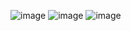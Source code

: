 ![image](https://user-images.githubusercontent.com/97713614/210476128-37ef354d-8975-40c0-9c56-62f40c2a518e.png)
![image](https://user-images.githubusercontent.com/97713614/210476169-21f18a2b-575e-476f-8da5-f2228b421ea4.png)
![image](https://user-images.githubusercontent.com/97713614/210476195-ea8334ac-68ea-4296-8a3b-a8e7dc00a58e.png)
